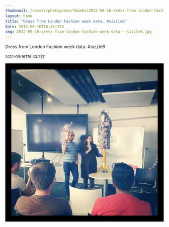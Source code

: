 ```yaml
---
thumbnail: /assets/photograms/thumbs/2012-09-16-dress-from-london-fashion-week-data---sizzle6.png
layout: home
title: "Dress from London Fashion week data. #sizzle6"
date: 2012-09-16T16:43:25Z
img: 2012-09-16-dress-from-london-fashion-week-data---sizzle6.jpg
---
```


Dress from London Fashion week data. #sizzle6

<small>2012-09-16T16:43:25Z</small>

![Dress from London Fashion week data. #sizzle6](/assets/photograms/original/2012-09-16-dress-from-london-fashion-week-data---sizzle6.jpg)

